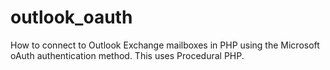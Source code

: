 # outlook_oauth
How to connect to Outlook Exchange mailboxes in PHP using the Microsoft oAuth authentication method. This uses Procedural PHP. 

